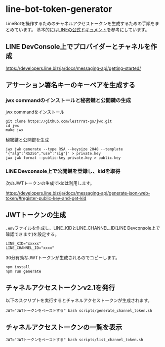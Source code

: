 # line-bot-token-generator

LineBotを操作するためのチャネルアクセストークンを生成するための手順をまとめています。
基本的には[LINEの公式ドキュメント](https://developers.line.biz/ja/docs/messaging-api/getting-started/)を参考にしています。

## LINE DevConsole上でプロバイダーとチャネルを作成

https://developers.line.biz/ja/docs/messaging-api/getting-started/

## アサーション署名キーのキーペアを生成する

### jwx commandのインストールと秘密鍵と公開鍵の生成

jwx commandをインストール

```
git clone https://github.com/lestrrat-go/jwx.git
cd jwx
make jwx
```

秘密鍵と公開鍵を生成

```
jwx jwk generate --type RSA --keysize 2048 --template '{"alg":"RS256","use":"sig"}' > private.key
jwx jwk format --public-key private.key > public.key
```

### LINE Devconsole上で公開鍵を登録し、kidを取得

次のJWTトークンの生成でkidは利用します。

https://developers.line.biz/ja/docs/messaging-api/generate-json-web-token/#register-public-key-and-get-kid

## JWTトークンの生成

`.env`ファイルを作成し、LINE_KIDとLINE_CHANNEL_ID(LINE Devconsole上で確認できます)を設定する。

```
LINE_KID="xxxxx"
LINE_CHANNEL_ID="xxxx"
```

30分有効なJWTトークンが生成されるのでコピーします。

```
npm install
npm run generate
```

## チャネルアクセストークンv2.1を発行

以下のスクリプトを実行するとチャネルアクセストークンが生成されます。

```
JWT="JWTトークンをペーストする" bash scripts/generate_channel_token.sh
```

## チャネルアクセストークンの一覧を表示

```
JWT="JWTトークンをペーストする" bash scripts/list_channel_token.sh
```
